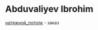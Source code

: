 # Abduvaliyev Ibrohim
[натяжной_потолк](https://abduvalievibrohim.github.io/src/ "dokument Odil") - заказ

